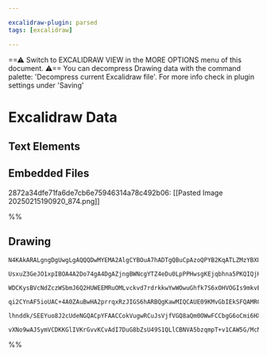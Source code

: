 ```yaml
---

excalidraw-plugin: parsed
tags: [excalidraw]

---
```

==⚠  Switch to EXCALIDRAW VIEW in the MORE OPTIONS menu of this document. ⚠== You can decompress Drawing data with the command palette: 'Decompress current Excalidraw file'. For more info check in plugin settings under 'Saving'


# Excalidraw Data

## Text Elements
## Embedded Files
2872a34dfe71fa6de7cb6e75946314a78c492b06: [[Pasted Image 20250215190920_874.png]]

%%
## Drawing
```compressed-json
N4KAkARALgngDgUwgLgAQQQDwMYEMA2AlgCYBOuA7hADTgQBuCpAzoQPYB2KqATLZMzYBXUtiRoIACyhQ4zZAHoFAc0JRJQgEYA6bGwC2CgF7N6hbEcK4OCtptbErHALRY8RMpWdx8Q1TdIEfARcZgRmBShcZQUebQB2bQAWGjoghH0EDihmbgBtcDBQMBKIEm4IAHEoACsAOQQhACEALQBJAGZJOABZfABlAH0ATQANAEZsfVSSyFhECsJ9aKR+

UsxuZ3GeJO1xpIBOA4A2Do74gA4DgAZjngBWNcgYTZ4eDu0LpPPHwsgKEjqbhna5PKQIQjKaTcB7HMHWZTBbigv4QZhQUhsADWCAAwmx8GxSBUMdZmHBcIFsjNSppcNgscpMUIOMR8YTiRJSRxyZSslAaZAAGaEfADWBIiSCDyCtEY7EIADqgMkMLB6MxOP6EvE6Gl5TBzKhHHCuTQ4zBbAp2DUL3N1xRswgTOEcDaxDNqDyAF0wULyJl3dwOEIx

WDCKysBVcNdZczWSbmJ6Q2HUWEEMRuOMLvckvd7rdrkkwYwWOwuGhfk7S6xOHVOGIs9mkvEksdW47SoRmAARdJQDPcIUEMJgzTCVkAUWCmWyydD+DBQjgxFwA8z5viHRO43i8XuOaSfFRRA4WODC7BhIZg7Qw/wo7TUSgQk9EEQrIjyllIuCQYkPAXPEPC4B0STEEKCDxOMw7HMQUHYJoxxQfcBxth0+y4Jc2CHDwmi3LKzDuLqBSzGAFp/ORfy+

qi2CYnAF5ioUAC+4A0ZAuBwHA2prrqxRzJIGS6hARBQgKawMIQCAUE09KMvGbIEkSFQAMRCupGk0hA2AiFSUBtAO+japqeJKZy6AqeMCBWVZWk6aQekGRkskMi6LKKRyJLkDyFJ6XZun8k5+gAGKiuKMCSnqBIGoU2kBdkQXGQqyrEECaDHqU9mOYZSVajqFT6pmElZYFhkAErCMappZsV8X6YZADy1q2lmDq1Q5pUZMFnBQMFuD6KKdqoFWkAlQ

lhnddk/SEEYuo8J2cUdeNGQACpYFAACCokVugwRCuJsVjfVGQ8aQm0OWwFCCbgG6oCmi6HXVQWTqyG0XVdIS3RAlKYlQ7XZRkb2/St8DCQpWlEZiYqjNwSQtgkI1onRBL4MMwLAXs9x3IjRhsAY3D8ZA9AEEIurjCx/2dfoFXuYmb7gxJTIkNNs0wgtTPENqCAMZWjOkCQPRsPBL24JowS3fej6lBz7LKWghMQE0BJfaQyh0gAFDwu7ULw2u6/EO

vXNo9wAJSymVCDKKGlIVKrGvvKCvAdI7DuG8bZsU49S1QLlCBNVA5bzqmpT+v1CAW5G/McN+8uolkovi9wGKk2C2BEDzqDJwgYIcGHSekCnqLCFAp66lnnulHYNQINgOT9LnvRCwgIti7eqCS9nsX0gHjArXj+AE6i8zCWEwS1+Wso6eiBggwsaD3VebA3hLI6d06+ChJt4+9/3jH4Cx4DMfwEC/uEBOscxQA===
```
%%
